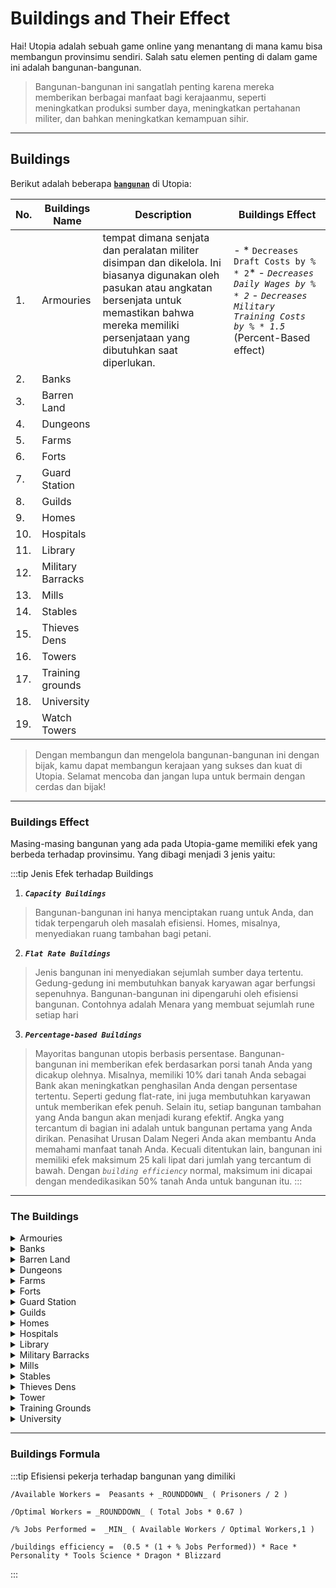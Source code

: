 # Buildings and Their Effect

Hai! Utopia adalah sebuah game online yang menantang di mana kamu bisa membangun provinsimu sendiri. Salah satu elemen penting di dalam game ini adalah bangunan-bangunan.

>Bangunan-bangunan ini sangatlah penting karena mereka memberikan berbagai manfaat bagi kerajaanmu, seperti meningkatkan produksi sumber daya, meningkatkan pertahanan militer, dan bahkan meningkatkan kemampuan sihir.

---

## Buildings

Berikut adalah beberapa  [**`bangunan`**](https://www.notion.so/2bdab2ed52c04b72a15c0ac90895753b?v=1b8983ca18b1412a9015b56010d8b44e&pvs=4) di Utopia:

No.| Buildings Name| Description| Buildings Effect
---|----------------|--------|-------
1.| Armouries |tempat dimana senjata dan peralatan militer disimpan dan dikelola. Ini biasanya digunakan oleh pasukan atau angkatan bersenjata untuk memastikan bahwa mereka memiliki persenjataan yang dibutuhkan saat diperlukan.| -  * `Decreases Draft Costs by % * 2`* -   *`Decreases Daily Wages by % * 2`* -   *`Decreases Military Training Costs by % * 1.5`* (Percent-Based effect)
2.|Banks | 
3.|Barren Land|
4.| Dungeons| 
5.|Farms| 
6.|Forts|
7.|Guard Station|
8.|Guilds|
9.|Homes|
10.|Hospitals|
11.| Library
12.| Military Barracks
13.| Mills
14.| Stables
15.|Thieves Dens
16.|Towers
17.|Training grounds
18.|University
19.|Watch Towers 

>Dengan membangun dan mengelola bangunan-bangunan ini dengan bijak, kamu dapat membangun kerajaan yang sukses dan kuat di Utopia. Selamat mencoba dan jangan lupa untuk bermain dengan cerdas dan bijak!

-----





### Buildings Effect

Masing-masing bangunan yang ada pada Utopia-game memiliki efek yang berbeda terhadap provinsimu. Yang dibagi menjadi 3 jenis yaitu: 

:::tip Jenis Efek terhadap Buildings

1. ***`Capacity Buildings`***
 > Bangunan-bangunan ini hanya menciptakan ruang untuk Anda, dan tidak terpengaruh oleh masalah efisiensi. Homes, misalnya, menyediakan ruang tambahan bagi petani.
2. ***`Flat Rate Buildings`***
 > Jenis bangunan ini menyediakan sejumlah sumber daya tertentu. Gedung-gedung ini membutuhkan banyak karyawan agar berfungsi sepenuhnya. Bangunan-bangunan ini dipengaruhi oleh efisiensi bangunan. Contohnya adalah Menara yang membuat sejumlah rune setiap hari
3. ***`Percentage-based Buildings`***
 > Mayoritas bangunan utopis berbasis persentase. Bangunan-bangunan ini memberikan efek berdasarkan porsi tanah Anda yang dicakup olehnya. Misalnya, memiliki 10% dari tanah Anda sebagai Bank akan meningkatkan penghasilan Anda dengan persentase tertentu. Seperti gedung flat-rate, ini juga membutuhkan karyawan untuk memberikan efek penuh. Selain itu, setiap bangunan tambahan yang Anda bangun akan menjadi kurang efektif. Angka yang tercantum di bagian ini adalah untuk bangunan pertama yang Anda dirikan. Penasihat Urusan Dalam Negeri Anda akan membantu Anda memahami manfaat tanah Anda. Kecuali ditentukan lain, bangunan ini memiliki efek maksimum 25 kali lipat dari jumlah yang tercantum di bawah. Dengan _`building efficiency`_ normal, maksimum ini dicapai dengan mendedikasikan 50% tanah Anda untuk bangunan itu.
:::
-----
### The Buildings 
<details>
  <summary>Armouries</summary>
  <div>
<div>
tempat dimana senjata dan peralatan militer disimpan dan dikelola. Ini biasanya digunakan oleh pasukan atau angkatan bersenjata untuk memastikan bahwa mereka memiliki persenjataan yang dibutuhkan saat diperlukan.
<hr/>
percentBaseEffect. : decr 2% draft cost, decr 2% wages, decr 1.5% training cost
<br/>
percentMax         : 50%, 50%, 37.5%
<br/>
living space       : 25
<br/>
jobs               : 25
<br/>
(Percent-Based effect)
</div>
</div>
    <br/>
    </details>  

<details>
  <summary>Banks</summary>
  <div>
<div>
Bank adalah salah satu sumber pendapatan utama di Utopia bersama dengan pemungutan pajak. Setiap hari, setiap Bank yang Anda miliki akan menghasilkan sejumlah emas. Selain itu, semua Bank Anda bekerja sama untuk meningkatkan fasilitas pengumpulan pajak Anda, sehingga semakin meningkatkan pendapatan global Anda.
<hr/>
percentBaseEffect. : 1.5% income
<br/>
percentMax         : 37.5%
<br/>
living space       : 25
<br/>
jobs               : 25
<br/>
(Percent-Based effect dan Flat Rate Base Effect) 
</div>
</div>
    <br/>
    </details>  

<details>
  <summary>Barren Land</summary>
  <div>
<div>
Barren Land bukanlah bangunan yang sebenarnya. Ini hanya hektar yang tersedia - diperoleh dengan eksplorasi, mantra surga atau serangan - di provinsi Anda yang dapat dibangun dengan bangunan nyata seperti yang dijelaskan di bawah ini. Namun demikian, tanah tandus masih bisa menampung beberapa orang dan menghasilkan makanan dalam jumlah yang sangat kecil setiap hari.
<hr/>
Capacity           : 15 people
<br/>
Flat Rate Base     : 2 bushels per day
<br/>
living space       : 35
<br/>
jobs               : 0
<br/>
(Capacity Building dan Flat Rate Base Effect) 
</div>
</div>
    <br/>
    </details>  

<details>
  <summary>Dungeons</summary>
  <div>
<div>
Dungeon adalah sebuah ruangan bawah tanah yang sering digunakan sebagai tempat penahanan atau penjara. Dunia bawah tanah ini biasanya gelap dan tidak nyaman, dan digunakan untuk menahan orang yang melakukan kejahatan atau kriminal.
<hr/>
Capacity           : 30 people
<br/>
living space       : 25
<br/>
jobs               : 25
<br/>
(Capacity Building Effect) 
</div>
</div>
    <br/>
    </details> 

<details>
  <summary>Farms</summary>
  <div>
<div>
Farms adalah salah satu bangunan terpenting di provinsi Anda, dan juga yang vital. Setiap hari, masing -masing orang Anda akan makan 0,25 bushels, dan setiap peternakan menghasilkan 60 bushels per hari. Perhatikan persediaan makanan Anda dengan sangat hati -hati, karena jika tidak, kelaparan mungkin menghabiskan populasi Anda dengan agak cepat!
<hr/>
Flat Rate Base     : 60 bushels
<br/>
living space       : 25
<br/>
jobs               : 25
<br/>
(Flat Rate Base Effect) 
</div>
</div>
    <br/>
    </details>  

<details>
  <summary>Forts</summary>
  <div>
<div>
Forts memberikan perlindungan superior kepada pasukan yang diadakan di garnisun di provinsi Anda, meningkatkan kekuatan pertahanan Anda secara keseluruhan terhadap serangan. Mempertahankan pertahanan yang baik adalah penting jika Anda ingin menjaga hektar dan sumber daya Anda aman.
<hr/>
percentBaseEffect. : 1.5% Defensive Military Efficiency (DME)
<br/>
percentMax         : 37.5%
<br/>
living space       : 25
<br/>
jobs               : 25
<br/>
(Percent-Based Effect) 
</div>
</div>
    <br/>
    </details> 

<details>
  <summary>Guard Station</summary>
  <div>
<div>
Guard Station memiliki manfaat dalam melindungi [[Resource]] dan networth Anda dari serangan musuh. Ketika terjadi serangan, Guard Station akan mengurangi kerugian yang mungkin terjadi pada [[Land]] dan [[Resource]] sebesar 1,5 kali persen. Selain itu, Guard Station juga dapat melindungi 1,5 kali persen [[Science]] Anda dari serangan musuh.
<hr/>
percentBaseEffect. : 1.5% Land and Resource Protection, 1.5% Science Protection
<br/>
percentMax         : 37.5%, 37.5%
<br/>
living space       : 25
<br/>
jobs               : 25
<br/>
(Percent-Based Effect) 
</div>
</div>
    <br/>
    </details>

<details>
  <summary>Guilds</summary>
  <div>
<div>
Guild juga dapat membantu meningkatkan hubungan dan kerja sama antara para [[Wizard]] dan [[Mage]]. Sebagai [[Mage]], Anda harus memperhatikan Guild dan memastikan bahwa [[Wizard]] Anda dilatih dengan baik dan memiliki akses ke [[Resources]] yang cukup untuk memenuhi kebutuhan mereka.
<hr/>
Flat Rate Base     : 2% train wizard daily
<br/>
living space       : 25
<br/>
jobs               : 25
<br/>
(Flat Rate Base Effect) 
</div>
</div>
    <br/>
    </details>

<details>
  <summary>Homes</summary>
  <div>
<div>
Meskipun setiap [[acre]] [[Land]] yang dibangun sudah dihuni oleh orang-orang - yang berarti [[Homes]] bukan kebutuhan penting bagi sebuah [[Province]] - namun Anda mungkin ingin mendapatkan lebih banyak [[Population]]. Rumah memberikan warga negara Anda tempat tinggal yang lebih banyak dan juga meningkatkan [[Birth Rate]] alami. Selain itu, Rumah tidak mempekerjakan [[Farmer]] dan dengan demikian secara keseluruhan akan membantu Anda mengisi semua [[Jobs]] di provinsi Anda.
<hr/>
Capacity           : 10 people
<br/>
Flat Rate Base     : 0.5 peasants
<br/>
living space       : 25
<br/>
jobs               : 25
<br/>
(Capacity Building dan Flat Rate Base Effect) 
</div>
</div>
    <br/>
    </details>

<details>
  <summary>Hospitals</summary>
  <div>
<div>
Rumah sakit militer memberikan tempat bagi pasukan Anda untuk mendapatkan perawatan medis. Mereka dilengkapi dengan peralatan medis seperti obat-obatan, peralatan bedah, dan peralatan diagnostik. Dokter dan perawat akan bekerja keras untuk merawat pasukan yang terluka, sehingga mereka bisa segera kembali ke medan perang. Selain itu, rumah sakit militer juga memberikan perawatan untuk pasukan yang sakit, sehingga mereka bisa pulih dengan cepat.
<hr/>
percentBaseEffect. : 3% Curing the plague, 3% Military losses
<br/>
percentMax         : 75%, 75%
<br/>
living space       : 25
<br/>
jobs               : 25
<br/>
(Percent-Based Effect) 
</div>
</div>
    <br/>
    </details>

<details>
  <summary>Library</summary>
  <div>
<div>
Library dapat meningkatkan [[Science Efficiency]] di dalam game. Artinya, dengan membangun [[Library]], kemajuan teknologi Anda akan menjadi lebih cepat. Setiap peningkatan [[Science Efficiency]] sebesar 1,25% akan diberikan kepada Anda ketika Anda membangun sebuah Library.
<hr/>
percentBaseEffect. : 1% increase science efficiency
<br/>
percentMax         : 25%
<br/>
living space       : 25
<br/>
jobs               : 25
<br/>
(Percent-Based Effect) 
</div>
</div>
    <br/>
    </details>

<details>
  <summary>Military Barracks</summary>
  <div>
<div>
 [[barak militer]] adalah bangunan yang terkait dengan militer. [[Employee]] di barak militer bertanggung jawab atas logistik militer Anda. Dengan memiliki barak militer yang baik, pasukan Anda dapat bergerak lebih cepat dan mencapai daerah musuh dengan lebih efisien. Dengan begitu, risiko terkena serangan saat pasukan Anda sedang menjalankan misi akan semakin kecil.
<br/>
Barak militer juga akan menurunkan waktu yang diperlukan untuk menyerang musuh. Dengan [[Attack Time]] yang lebih singkat, pasukan Anda dapat dengan cepat menyerang musuh dan menangani ancaman dengan lebih efektif.
<hr/>
percentBaseEffect. : 1.5% lowers attack time
<br/>
percentMax         : 37.5%
<br/>
living space       : 25
<br/>
jobs               : 25
<br/>
(Percent-Based Effect) 
</div>
</div>
    <br/>
    </details>

<details>
  <summary>Mills</summary>
  <div>
<div>
[[Exploration]] merupakan salah satu cara terpenting untuk berkembang di Utopia, dan dengan membangun gedung pabrik (mills) akan membantu Anda dalam mengirim [[Exploration]] dengan biaya yang lebih murah. Selain itu, pabrik juga akan meningkatkan keterampilan para pekerja Anda, sehingga konstruksi bangunan akan sedikit lebih murah.
Dengan membangun [Mills], [biaya konstruksi bangunan] akan berkurang sebesar persentase tertentu, dan semakin besar pabrik yang Anda miliki, semakin besar pula pengurangan biaya tersebut. Pabrik juga dapat membantu dalam mengurangi [biaya pengeluaran emas] dan [Soldier] yang dikeluarkan saat melakukan [Exploration].
<hr/>
percentBaseEffect. : 4% decrease building cost, 3% reduce explore gold expenses, 2% reduce explore soldier cost
<br/>
percentMax         : 100%, 75%, 50%
<br/>
living space       : 25
<br/>
jobs               : 25
<br/>
(Percent-Based Effect) 
</div>
</div>
    <br/>
    </details>

<details>
  <summary>Stables</summary>
  <div>
<div>
Stable (kandang) merupakan gedung yang penting dalam hal militer di Utopia. [[Horses]] adalah kendaraan yang sangat berguna dalam pertempuran dan pengiriman pasukan, dan dengan membangun kandang, Anda dapat melatih lebih banyak kuda untuk digunakan dalam pertempuran.
<hr/>
Capacity           : 80 Horses
<br/>
Flat Rate Base     : 2 Horses
<br/>
living space       : 25
<br/>
jobs               : 25
<br/>
(Capacity Building dan Flat Rate Base Effect) 
</div>
</div>
    <br/>
    </details>

<details>
  <summary>Thieves Dens</summary>
  <div>
<div>
Thieves Dens atau [[sarang pencuri]] adalah tempat para pencuri di provinsi Anda berlatih dan melakukan keahlian mereka. Sarang pencuri akan meningkatkan tingkat keberhasilan [[Thieves Operation]] yang Anda lakukan serta menurunkan kerugian yang dialami oleh para pencuri. Sarang pencuri sangat penting untuk para [Thief]
<hr/>
percentBaseEffect. : 4% Lowers Losses in Thievery Operations, 3% Increases Thievery Effectiveness
<br/>
percentMax         : 95%, 75%
<br/>
living space       : 25
<br/>
jobs               : 25
<br/>
(Percent-Based Effect) 
</div>
</div>
    <br/>
    </details>

<details>
  <summary>Tower</summary>
  <div>
<div>
Menara/Tower adalah bangunan besar yang digunakan untuk mengarahkan energi mistis yang dihasilkan oleh Bumi ke dalam batu kecil yang disebut [[Runes]]. [[Runes]] kemudian digunakan oleh para [Wizard] Anda saat melakukan pesona sihir.
<hr/>
Flat Rate Base     : 2 Runes
<br/>
living space       : 25
<br/>
jobs               : 25
<br/>
(Flat Rate Base Effect) 
</div>
</div>
    <br/>
    </details>

<details>
  <summary>Training Grounds</summary>
  <div>
<div>
Training Grounds adalah bangunan yang digunakan untuk melatih [[army]] militer Anda agar menjadi lebih efektif dan efisien dalam pertempuran. Ini membantu meningkatkan [[Offensive Military Efficiency]] Anda dan memungkinkan pasukan Anda untuk melawan lebih efektif di medan perang. Selain itu, dengan memiliki Training Grounds, [[cost]] yang Anda keluarkan untuk menyewa [[pasukan bayaran]] juga akan berkurang.
<hr/>
percentBaseEffect. : 1.5% Increases Offensive Military Efficiency, 2% Reduced Mercenary costs
<br/>
percentMax         : 37.5%, 50%
<br/>
living space       : 25
<br/>
jobs               : 25
<br/>
(Percent-Based Effect) 
</div>
</div>
    <br/>
    </details>

<details>
  <summary>University</summary>
  <div>
<div>
University adalah gedung yang sangat penting untuk pertumbuhan sains dan penelitian di Utopia. Dalam universitas, para sarjana mengumpulkan dan menganalisis pengetahuan, menciptakan ilmu baru dan teknologi baru. Income Anda dari Universitas sangat tergantung pada jumlah sarjana di provinsi Anda.
<hr/>
percentBaseEffect. : 2% Increase spawn rate of new scientists, 1% Higher Generation of Science Books
<br/>
percentMax         : 50%, 25%
<br/>
living space       : 25
<br/>
jobs               : 25
<br/>
(Percent-Based Effect) 
</div>
</div>
    <br/>
    </details>

----- 
### Buildings Formula

:::tip Efisiensi pekerja terhadap bangunan yang dimiliki
```
/Available Workers =  Peasants + _ROUNDDOWN_ ( Prisoners / 2 )
```
```
/Optimal Workers = _ROUNDDOWN_ ( Total Jobs * 0.67 )
```
```
/% Jobs Performed =  _MIN_ ( Available Workers / Optimal Workers,1 )
```
```
/buildings efficiency =  (0.5 * (1 + % Jobs Performed)) * Race * Personality * Tools Science * Dragon * Blizzard
```
:::

